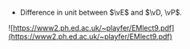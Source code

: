 - Difference in unit between $\vE$ and $\vD, \vP$.

![https://www2.ph.ed.ac.uk/~playfer/EMlect9.pdf](https://www2.ph.ed.ac.uk/~playfer/EMlect9.pdf)
